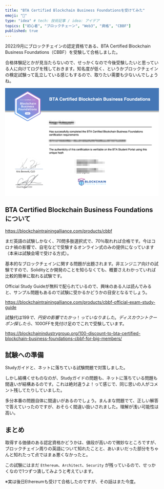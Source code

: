 ```yaml
---
title: "BTA Certified Blockchain Business Foundationsを受けてみた"
emoji: "📘"
type: "idea" # tech: 技術記事 / idea: アイデア
topics: ["初心者", "ブロックチェーン", "Web3", "資格", "CBBF"]
published: true
---
```


2022/9月にブロックチェインの認定資格である、BTA Certified Blockchain Business Foundations（CBBF）を受験して合格しました。

合格体験記とかが見当たらないので、せっかくなので今後受験したいと思っている人に向けてログを残しておきます。知名度が低く、というかブロックチェインの検定試験って乱立している感じもするので、取りたい需要も少ないんでしょうね。

![certificate-image](/images/001/certificate.png)

## BTA Certified Blockchain Business Foundations について

https://blockchaintrainingalliance.com/products/cbbf

まだ英語の試験しかなく、70問多肢選択式で、70％取れれば合格です。今はコロナ禍の影響で、自宅などで受験するオンライン式のみの提供になっています（本来は試験会場で受ける方式）。

基本的なブロックチェインに関する問題が出題されます。非エンジニア向けの試験ですので、Solidityとか開発のことを知らなくても、概要さえわかっていれば比較的簡単に取れる試験です。

Official Study Guideが無料で配られているので、興味のある人は読んでみると、サンプル問題もあるので試験に受かるかどうかの目安となるでしょう。

https://blockchaintrainingalliance.com/products/cbbf-official-exam-study-guide

試験代は$199で、円安の影響でたかっ！っていなりました。ディスカウントクーポン探したら、$100OFFを見付け足のでこれで受験しています。

https://blockchainindustrygroup.org/100-discount-to-bta-certified-blockchain-business-foundations-cbbf-for-big-members/

## 試験への準備

Studyガイドと、ネットに落ちている試験問題で対策しました。

しかし結構くせものなのが、Studyガイドの問題も、ネットに落ちている問題も間違いが結構あるのです。これは絶対違うよ！って感じで、同じ思いの人がコメント残してたりしていました。

多分本番の問題自体に間違いがあるのでしょう。まんまな問題でて、正しい解答で答えていったのですが、おそらく間違い扱いされました。理解が浅い可能性は高い。

## まとめ

取得する価値のある認定資格かどうかは、値段が高いので微妙なところですが、ブロックチェイン周りの英語について知れたことと、あいまいだった部分をちゃんと知れたって点ではまぁ悪くなかったと。

この試験にはまだ `Ethereum`、`Architect`、`Security` が残っているので、せっかくなので1つずつ潰してみようと考えています。

※実は後日Ethereumも受けて合格したのですが、その話はまた今度。
